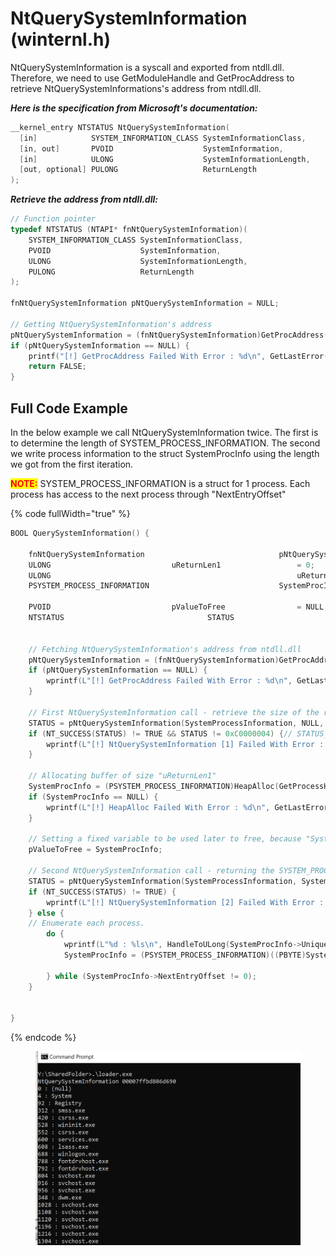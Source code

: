 # NtQuerySystemInformation (winternl.h)

NtQuerySystemInformation is a syscall and exported from ntdll.dll. Therefore, we need to use GetModuleHandle and GetProcAddress to retrieve NtQuerySystemInformations's address from ntdll.dll.

_**Here is the specification from Microsoft's documentation:**_

```c
__kernel_entry NTSTATUS NtQuerySystemInformation(
  [in]            SYSTEM_INFORMATION_CLASS SystemInformationClass,
  [in, out]       PVOID                    SystemInformation,
  [in]            ULONG                    SystemInformationLength,
  [out, optional] PULONG                   ReturnLength
);
```

_**Retrieve the address from ntdll.dll:**_

```c
// Function pointer
typedef NTSTATUS (NTAPI* fnNtQuerySystemInformation)(
	SYSTEM_INFORMATION_CLASS SystemInformationClass,
	PVOID                    SystemInformation,
	ULONG                    SystemInformationLength,
	PULONG                   ReturnLength
);

fnNtQuerySystemInformation pNtQuerySystemInformation = NULL;

// Getting NtQuerySystemInformation's address
pNtQuerySystemInformation = (fnNtQuerySystemInformation)GetProcAddress(GetModuleHandle(L"NTDLL.DLL"), "NtQuerySystemInformation");
if (pNtQuerySystemInformation == NULL) {
	printf("[!] GetProcAddress Failed With Error : %d\n", GetLastError());
	return FALSE;
}

```



## Full Code Example

In the below example we call NtQuerySystemInformation twice. The first is to determine the length of SYSTEM\_PROCESS\_INFORMATION. The second we write process information to the struct SystemProcInfo using the length we got from the first iteration.

<mark style="color:red;">**NOTE:**</mark> SYSTEM\_PROCESS\_INFORMATION is a struct for 1 process. Each process has access to the next process through "NextEntryOffset"

{% code fullWidth="true" %}
```c
BOOL QuerySystemInformation() {

    fnNtQuerySystemInformation		                        pNtQuerySystemInformation   = NULL;
    ULONG							uReturnLen1                 = 0;
    ULONG                                                       uReturnLen2                 = 0;
    PSYSTEM_PROCESS_INFORMATION		                        SystemProcInfo              = NULL;

    PVOID							pValueToFree                = NULL;
    NTSTATUS						        STATUS                      ;

    
    // Fetching NtQuerySystemInformation's address from ntdll.dll
    pNtQuerySystemInformation = (fnNtQuerySystemInformation)GetProcAddress(GetModuleHandle(L"NTDLL.DLL"), "NtQuerySystemInformation");
    if (pNtQuerySystemInformation == NULL) {
        wprintf(L"[!] GetProcAddress Failed With Error : %d\n", GetLastError());
    }

    // First NtQuerySystemInformation call - retrieve the size of the return buffer (uReturnLen1)
    STATUS = pNtQuerySystemInformation(SystemProcessInformation, NULL, 0, &uReturnLen1);
    if (NT_SUCCESS(STATUS) != TRUE && STATUS != 0xC0000004) {// STATUS_INFO_LENGTH_MISMATCH
        wprintf(L"[!] NtQuerySystemInformation [1] Failed With Error : 0x%0.8X \n", STATUS);
    }

    // Allocating buffer of size "uReturnLen1"
    SystemProcInfo = (PSYSTEM_PROCESS_INFORMATION)HeapAlloc(GetProcessHeap(), HEAP_ZERO_MEMORY, (SIZE_T)uReturnLen1);
    if (SystemProcInfo == NULL) {
        wprintf(L"[!] HeapAlloc Failed With Error : %d\n", GetLastError());
    }

    // Setting a fixed variable to be used later to free, because "SystemProcInfo" will be modefied
    pValueToFree = SystemProcInfo;

    // Second NtQuerySystemInformation call - returning the SYSTEM_PROCESS_INFORMATION array (SystemProcInfo)
    STATUS = pNtQuerySystemInformation(SystemProcessInformation, SystemProcInfo, uReturnLen1, &uReturnLen2);
    if (NT_SUCCESS(STATUS) != TRUE) {
        wprintf(L"[!] NtQuerySystemInformation [2] Failed With Error : 0x%0.8X \n", STATUS);
    } else {
    // Enumerate each process.
        do {
            wprintf(L"%d : %ls\n", HandleToULong(SystemProcInfo->UniqueProcessId), SystemProcInfo->ImageName.Buffer);
            SystemProcInfo = (PSYSTEM_PROCESS_INFORMATION)((PBYTE)SystemProcInfo + SystemProcInfo->NextEntryOffset);

        } while (SystemProcInfo->NextEntryOffset != 0);
    }


}
```
{% endcode %}





<figure><img src="../../../.gitbook/assets/image (47).png" alt=""><figcaption></figcaption></figure>
